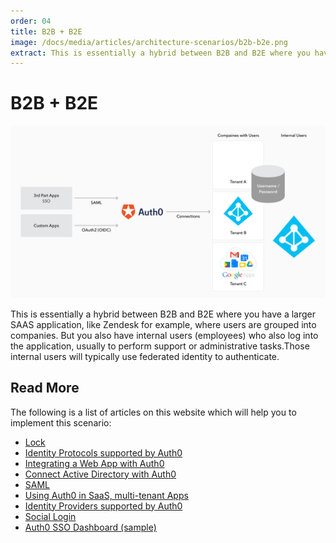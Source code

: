 ```yaml
---
order: 04
title: B2B + B2E
image: /docs/media/articles/architecture-scenarios/b2b-b2e.png
extract: This is essentially a hybrid between B2B and B2E where you have a larger SAAS application, like Zendesk for example, where users are grouped into companies. 
---
```


# B2B + B2E

![](/media/articles/architecture-scenarios/b2b-b2e.png)

This is essentially a hybrid between B2B and B2E where you have a larger SAAS application, like Zendesk for example, where users are grouped into companies. But you also have internal users (employees) who also log into the application, usually to perform support or administrative tasks.Those internal users will typically use federated identity to authenticate.

## Read More

The following is a list of articles on this website which will help you to implement this scenario:

* [Lock](https://auth0.com/lock)
* [Identity Protocols supported by Auth0](/protocols)
* [Integrating a Web App with Auth0](/oauth-web-protocol)
* [Connect Active Directory with Auth0](/connections/enterprise/active-directory)
* [SAML](/saml-configuration)
* [Using Auth0 in SaaS, multi-tenant Apps](/saas-apps)
* [Identity Providers supported by Auth0](/identityproviders)
* [Social Login](https://auth0.com/learn/social-login/)
* [Auth0 SSO Dashboard (sample)](https://github.com/auth0-samples/auth0-sso-dashboard)